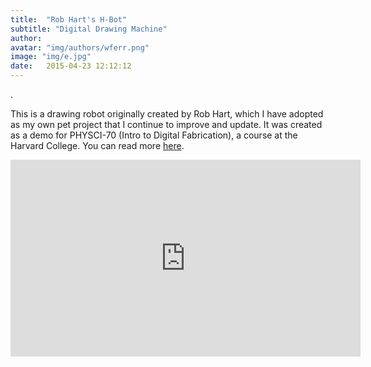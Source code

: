 ```yaml
---
title:  "Rob Hart's H-Bot"
subtitle: "Digital Drawing Machine"
author:  
avatar: "img/authors/wferr.png"
image: "img/e.jpg"
date:   2015-04-23 12:12:12
---
```

.

This is a drawing robot originally created by Rob Hart, which I have adopted as my own pet project that I continue to improve and update. It was created as a demo for PHYSCI-70 (Intro to Digital Fabrication), a course at the Harvard College. You can read more [here](https://kem406.github.io/hbot/).

<iframe src="https://www.youtube.com/embed/vSqIZIaWzNs"
    width="560"
    height="315"
    frameborder="0"
    allowfullscreen>
</iframe>
